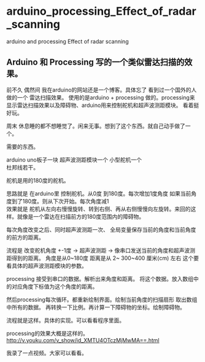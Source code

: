 # arduino_processing_Effect_of_radar_scanning
arduino and processing   Effect of radar scanning

## Arduino 和 Processing 写的一个类似雷达扫描的效果。

前不久 偶然间 我在arduino的网站还是一个博客。具体忘了  看到过一个国外的人做的一个  雷达扫描效果。
使用的是arduino + processing 做的。processing来显示雷达扫描效果以及障碍物、arduino用来控制舵机和超声波测距模块。
看着挺好玩。

周末 休息睡的都不想睡觉了。闲来无事。想到了这个东西。就自己动手做了一个。

需要的东西。

arduino uno板子一块
超声波测距模块一个
小型舵机一个  
杜邦线若干。


舵机是用的180度的舵机。

思路就是  在arduino里 控制舵机。从0度 到180度。每次增加1度角度   如果当前角度到了180度。则从下次开始。每次角度减1  
效果就是  舵机从左向右慢慢旋转、转到右侧、再从右侧慢慢向左旋转。来回的这样。就像是一个雷达在扫描前方的180度范围内的障碍物。

每次角度改变之后、同时超声波测距一次、  全局变量保存当前的角度和当前角度的前方的距离。

流程是  改变舵机角度  +-1度  -> 超声波测距 -> 像串口发送当前的角度和超声波测距得到的距离。
角度是从0~180度   距离是从 2~ 300~400 厘米(cm) 左右  这个要看具体的超声波测距模块的参数。

processing 接受到串口的数据。解析出来角度和距离。 将这个数据。放入数组中的对应角度下标值为这个角度的距离。

然后processing每次循环。都重新绘制界面。绘制当前角度的扫描扇形 取出数组中所有的数据。 再转换一下比例。再计算一下障碍物的坐标。绘制障碍物。

流程就是这样。具体的实现。可以看看程序里面。

processing的效果大概是这样的。
http://v.youku.com/v_show/id_XMTU4OTczMjMwMA==.html

我录了一点视频。大家可以看看。


